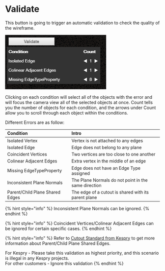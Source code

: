 # Validate

This button is going to trigger an automatic validation to check the quality of the wireframe.

![](../.gitbook/assets/validate.png)

Clicking on each condition will select all of the objects with the error and will focus the camera view all of the selected objects at once. Count tells you the number of objects for each condition, and the arrows under Count allow you to scroll through each object within the conditions.

Different Errors are as follow:

| **Condition** | **Intro** |
| :--- | :--- |
| Isolated Vertex | Vertex is not attached to any edges |
| Isolated Edge | Edge does not belong to any plane |
| Coincident Vertices | Two vertices are too close to one another |
| Colinear Adjacent Edges | Extra vertex in the middle of an edge |
| Missing EdgeTypeProperty | Edge does not have an Edge Type assigned |
| Inconsistent Plane Normals | The Plane Normals do not point in the same direction |
| Parent/Child Plane Shared Edges | The edge of a cutout is shared with its parent plane |

{% hint style="info" %}
Inconsistent Plane Normals can be ignored.
{% endhint %}

{% hint style="info" %}
Coincident Vertices/Colinear Adjacent Edges can be ignored for certain specific cases.
{% endhint %}

{% hint style="info" %}
Refer to [Cutout Standard from Kespry](https://pointivo.gitbook.io/user-guide/weekly-updates/jun-29th-2018#cutout-standard-from-kespry) to get more information about Parent/Child Plane Shared Edges. 

For Kespry - Please take this validation as highest priority, and this scenario is illegal in any Kespry projects.  
For other customers - Ignore this validation
{% endhint %}



